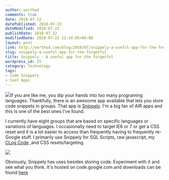 ```yaml
---
author: worthyd
comments: true
date: 2010-07-22 
datePublished: 2010-07-22  
dateModified: 2010-07-22 
publishDate: 2010-07-22  
modifiedDate: 2010-07-22 22:14:05+00:00
layout: post
link: http://worthyd.com/blog/2010/07/snippely-a-useful-app-for-the-forgetful/
slug: snippely-a-useful-app-for-the-forgetful
title: Snippely - A useful app for the forgetful
wordpress_id: 25
category: Technology 
tags:
- Code Snippets
- Cool Apps
---
```


[![](http://blog.worthyd.com/wp-content/uploads/2010/07/snippely-150x150.png)](http://blog.worthyd.com/wp-content/uploads/2010/07/snippely.png)If you are like me, you dip your hands into too many programing languages.  Thankfully, there is an awesome app available that lets you store code snippets in groups.  That app is [Snippely](http://code.google.com/p/snippely/).  I'm a big fan of AIR apps and this is one of the best ones I've found.
<!-- more -->
I currently have eight groups that are based on specific languages or variations of languages. I occasionally need to target IE6 or 7 or get a CSS reset and it is a lot easier to access than frequently having to frequently re-Google stuff.  I primarily use Snippely for SQL Scripts, raw javascript, my [CLog Code](http://worthyd.com/techblog/index.php/2010/07/the-console/) ,and CSS resets/targeting.

[![](http://blog.worthyd.com/wp-content/uploads/2010/07/SnippelyScreen-300x170.jpg)](http://blog.worthyd.com/wp-content/uploads/2010/07/SnippelyScreen.jpg)

Obviously, Snippely has uses besides storing code. Experiment with it and see what you think.  It's hosted on code.google.com and downloads can be found [here](http://code.google.com/p/snippely/downloads/list)
